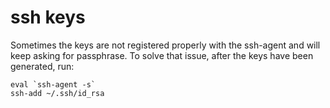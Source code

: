 # ssh keys

Sometimes the keys are not registered properly with the ssh-agent and will keep asking for passphrase. To solve that issue, after the keys have been generated, run:

```
eval `ssh-agent -s`
ssh-add ~/.ssh/id_rsa
```
